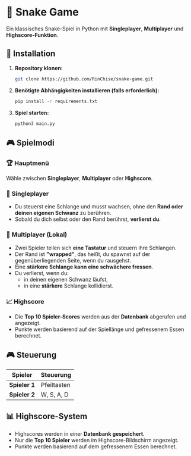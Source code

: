 
# 🐍 Snake Game

Ein klassisches Snake-Spiel in Python mit **Singleplayer**, **Multiplayer** und **Highscore-Funktion**.  

## 🚀 Installation

1. **Repository klonen:**
   ```sh
   git clone https://github.com/RinChise/snake-game.git
   ```
2. **Benötigte Abhängigkeiten installieren (falls erforderlich):**
   ```sh
   pip install -r requirements.txt
   ```
3. **Spiel starten:**
   ```sh
   python3 main.py
   ```

## 🎮 Spielmodi

### 🏆 **Hauptmenü**
Wähle zwischen **Singleplayer**, **Multiplayer** oder **Highscore**.

### 🐍 **Singleplayer**
- Du steuerst eine Schlange und musst wachsen, ohne den **Rand oder deinen eigenen Schwanz** zu berühren.  
- Sobald du dich selbst oder den Rand berührst, **verlierst du**.  

### 👫 **Multiplayer (Lokal)**
- Zwei Spieler teilen sich **eine Tastatur** und steuern ihre Schlangen.
- Der Rand ist **"wrapped"**, das heißt, du spawnst auf der gegenüberliegenden Seite, wenn du rausgehst.
- Eine **stärkere Schlange kann eine schwächere fressen**.
- Du verlierst, wenn du:
  - in deinen eigenen Schwanz läufst,
  - in eine **stärkere** Schlange kollidierst.

### 📈 **Highscore**
- Die **Top 10 Spieler-Scores** werden aus der **Datenbank** abgerufen und angezeigt.
- Punkte werden basierend auf der Spiellänge und gefressenem Essen berechnet.

## 🎮 Steuerung

| Spieler | Steuerung   |
|---------|-------------|
| **Spieler 1** | Pfeiltasten |
| **Spieler 2** | W, S, A, D  |

## 📊 Highscore-System

- Highscores werden in einer **Datenbank gespeichert**.
- Nur die **Top 10 Spieler** werden im Highscore-Bildschirm angezeigt.
- Punkte werden basierend auf dem gefressenem Essen berechnet.
